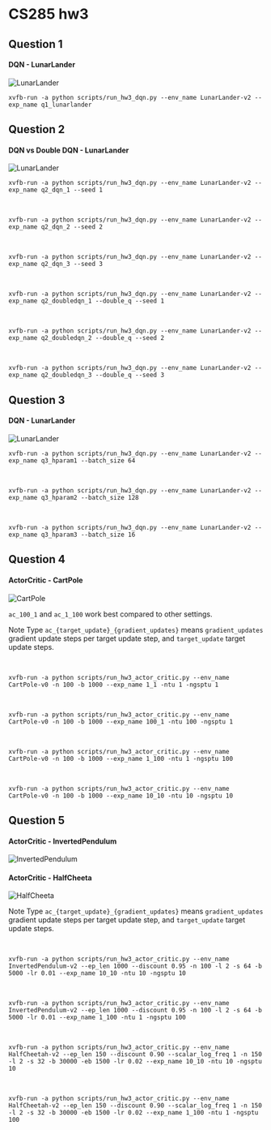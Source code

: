 # CS285 hw3

## Question 1

#### DQN - LunarLander 
![LunarLander](./run_logs/q1_lunarlander.png "LunarLander")

    xvfb-run -a python scripts/run_hw3_dqn.py --env_name LunarLander-v2 --exp_name q1_lunarlander

## Question 2
#### DQN vs Double DQN - LunarLander
![LunarLander](./run_logs/q2_lunarlander.png "LunarLander")

    xvfb-run -a python scripts/run_hw3_dqn.py --env_name LunarLander-v2 --exp_name q2_dqn_1 --seed 1
<br>

    xvfb-run -a python scripts/run_hw3_dqn.py --env_name LunarLander-v2 --exp_name q2_dqn_2 --seed 2
<br>

    xvfb-run -a python scripts/run_hw3_dqn.py --env_name LunarLander-v2 --exp_name q2_dqn_3 --seed 3
<br>

    xvfb-run -a python scripts/run_hw3_dqn.py --env_name LunarLander-v2 --exp_name q2_doubledqn_1 --double_q --seed 1
<br>

    xvfb-run -a python scripts/run_hw3_dqn.py --env_name LunarLander-v2 --exp_name q2_doubledqn_2 --double_q --seed 2
<br>

    xvfb-run -a python scripts/run_hw3_dqn.py --env_name LunarLander-v2 --exp_name q2_doubledqn_3 --double_q --seed 3

## Question 3
#### DQN - LunarLander
![LunarLander](./run_logs/q3_lunarlander.png "LunarLander")

    xvfb-run -a python scripts/run_hw3_dqn.py --env_name LunarLander-v2 --exp_name q3_hparam1 --batch_size 64
<br>

    xvfb-run -a python scripts/run_hw3_dqn.py --env_name LunarLander-v2 --exp_name q3_hparam2 --batch_size 128
<br>

    xvfb-run -a python scripts/run_hw3_dqn.py --env_name LunarLander-v2 --exp_name q3_hparam3 --batch_size 16

## Question 4
#### ActorCritic - CartPole
![CartPole](./run_logs/q4_cartpole.png "CartPole")

`ac_100_1` and `ac_1_100` work best compared to other settings.

Note Type `ac_{target_update}_{gradient_updates}` means `gradient_updates` gradient update steps per target update step, and `target_update` target update steps.

<br>

    xvfb-run -a python scripts/run_hw3_actor_critic.py --env_name CartPole-v0 -n 100 -b 1000 --exp_name 1_1 -ntu 1 -ngsptu 1
<br>

    xvfb-run -a python scripts/run_hw3_actor_critic.py --env_name CartPole-v0 -n 100 -b 1000 --exp_name 100_1 -ntu 100 -ngsptu 1
<br>

    xvfb-run -a python scripts/run_hw3_actor_critic.py --env_name CartPole-v0 -n 100 -b 1000 --exp_name 1_100 -ntu 1 -ngsptu 100
<br>

    xvfb-run -a python scripts/run_hw3_actor_critic.py --env_name CartPole-v0 -n 100 -b 1000 --exp_name 10_10 -ntu 10 -ngsptu 10

## Question 5
#### ActorCritic - InvertedPendulum
![InvertedPendulum](./run_logs/q5_invertedpendulum.png "InvertedPendulum")

#### ActorCritic - HalfCheeta
![HalfCheeta](./run_logs/q5_halfcheeta.png "HalfCheeta")

Note Type `ac_{target_update}_{gradient_updates}` means `gradient_updates` gradient update steps per target update step, and `target_update` target update steps.

<br>

    xvfb-run -a python scripts/run_hw3_actor_critic.py --env_name InvertedPendulum-v2 --ep_len 1000 --discount 0.95 -n 100 -l 2 -s 64 -b 5000 -lr 0.01 --exp_name 10_10 -ntu 10 -ngsptu 10
<br>

    xvfb-run -a python scripts/run_hw3_actor_critic.py --env_name InvertedPendulum-v2 --ep_len 1000 --discount 0.95 -n 100 -l 2 -s 64 -b 5000 -lr 0.01 --exp_name 1_100 -ntu 1 -ngsptu 100
<br>

    xvfb-run -a python scripts/run_hw3_actor_critic.py --env_name HalfCheetah-v2 --ep_len 150 --discount 0.90 --scalar_log_freq 1 -n 150 -l 2 -s 32 -b 30000 -eb 1500 -lr 0.02 --exp_name 10_10 -ntu 10 -ngsptu 10
<br>

    xvfb-run -a python scripts/run_hw3_actor_critic.py --env_name HalfCheetah-v2 --ep_len 150 --discount 0.90 --scalar_log_freq 1 -n 150 -l 2 -s 32 -b 30000 -eb 1500 -lr 0.02 --exp_name 1_100 -ntu 1 -ngsptu 100